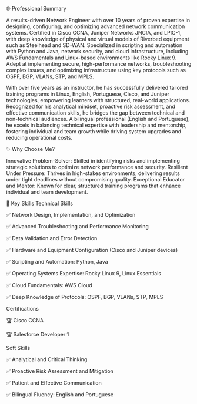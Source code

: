 🌐 Professional Summary

A results-driven Network Engineer with over 10 years of proven expertise in designing, configuring, and optimizing advanced network communication systems. Certified in Cisco CCNA, Juniper Networks JNCIA, and LPIC-1, with deep knowledge of physical and virtual models of Riverbed equipment such as Steelhead and SD-WAN. Specialized in scripting and automation with Python and Java, network security, and cloud infrastructure, including AWS Fundamentals and Linux-based environments like Rocky Linux 9. Adept at implementing secure, high-performance networks, troubleshooting complex issues, and optimizing infrastructure using key protocols such as OSPF, BGP, VLANs, STP, and MPLS.

With over five years as an instructor, he has successfully delivered tailored training programs in Linux, English, Portuguese, Cisco, and Juniper technologies, empowering learners with structured, real-world applications. Recognized for his analytical mindset, proactive risk assessment, and effective communication skills, he bridges the gap between technical and non-technical audiences. A bilingual professional (English and Portuguese), he excels in balancing technical expertise with leadership and mentorship, fostering individual and team growth while driving system upgrades and reducing operational costs.

✨ Why Choose Me?

Innovative Problem-Solver: Skilled in identifying risks and implementing strategic solutions to optimize network performance and security.
Resilient Under Pressure: Thrives in high-stakes environments, delivering results under tight deadlines without compromising quality.
Exceptional Educator and Mentor: Known for clear, structured training programs that enhance individual and team development.

💼 Key Skills
Technical Skills

✅ Network Design, Implementation, and Optimization

✅ Advanced Troubleshooting and Performance Monitoring

✅ Data Validation and Error Detection

✅ Hardware and Equipment Configuration (Cisco and Juniper devices)

✅ Scripting and Automation: Python, Java

✅ Operating Systems Expertise: Rocky Linux 9, Linux Essentials

✅ Cloud Fundamentals: AWS Cloud

✅ Deep Knowledge of Protocols: OSPF, BGP, VLANs, STP, MPLS

Certifications

🏆 Cisco CCNA

🏆 Salesforce Developer 1

Soft Skills

✅ Analytical and Critical Thinking

✅ Proactive Risk Assessment and Mitigation

✅ Patient and Effective Communication

✅ Bilingual Fluency: English and Portuguese
